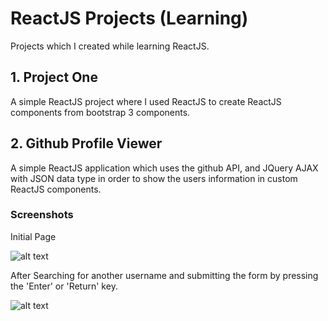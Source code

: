 # ReactJS Projects (Learning)
Projects which I created while learning ReactJS.

## 1. Project One
A simple ReactJS project where I used ReactJS to create ReactJS components from bootstrap 3 components.

## 2. Github Profile Viewer
A simple ReactJS application which uses the github API, and JQuery AJAX with JSON data type in order to show the users information in custom ReactJS components.

### Screenshots
Initial Page

![alt text](http://i.imgur.com/LjKbHCg.png 'Initial Page')

After Searching for another username and submitting the form by pressing the 'Enter' or 'Return' key.

![alt text](http://i.imgur.com/PFvVp7y.png 'Search for another user')
